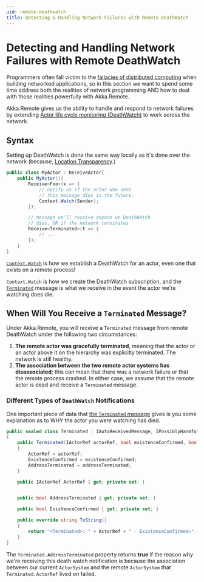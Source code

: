 ```yaml
---
uid: remote-deathwatch
title: Detecting & Handling Network Failures with Remote DeathWatch
---
```


# Detecting and Handling Network Failures with Remote DeathWatch
Programmers often fall victim to the [fallacies of distributed computing](http://blog.fogcreek.com/eight-fallacies-of-distributed-computing-tech-talk/) when building networked applications, so in this section we want to spend some time address both the realities of network programming AND how to deal with those realities powerfully with Akka.Remote.

Akka.Remote gives us the ability to handle and respond to network failures by extending [Actor life cycle monitoring (DeathWatch)](xref:receive-actor-api#lifecycle-monitoring-aka-deathwatch) to work across the network.

## Syntax
Setting up DeathWatch is done the same way locally as it's done over the network (because, [Location Transparency](xref:location-transparency).)

```csharp
public class MyActor : ReceiveActor{
    public MyActor(){
        Receive<Foo>(x => {
            // notify us if the actor who sent
            // this message dies in the future.
            Context.Watch(Sender);
        });

        // message we'll receive anyone we DeathWatch
        // dies, OR if the network terminates
        Receive<Terminated>(t => {
            // ...
        });
    }
}
```

[`Context.Watch`](http://api.getakka.net/docs/stable/html/716F6CCE.htm) is how we establish a DeathWatch for an actor, even one that exists on a remote process!

`Context.Watch` is how we create the DeathWatch subscription, and the [`Terminated`](http://api.getakka.net/docs/stable/html/6853A61F.htm) message is what we receive in the event the actor we're  watching does die.

## When Will You Receive a `Terminated` Message?
Under Akka.Remote, you will receive a `Terminated` message from remote DeathWatch under the following two circumstances:

1. **The remote actor was gracefully terminated**, meaning that the actor or an actor above it on the hierarchy was explicitly terminated. The network is still healthy.
2. **The association between the two remote actor systems has disassociated**; this can mean that there was a network failure or that the remote process crashed. In either case, we assume that the remote actor is dead and receive a `Terminated` message.

### Different Types of `DeathWatch` Notifications
One important piece of data that [the `Terminated` message](http://api.getakka.net/docs/stable/html/6853A61F.htm "Akka.NET API Docs - Terminated Class") gives is you some explanation as to WHY the actor you were watching has died.

```csharp
public sealed class Terminated : IAutoReceivedMessage, IPossiblyHarmful
{
    public Terminated(IActorRef actorRef, bool existenceConfirmed, bool addressTerminated)
    {
        ActorRef = actorRef;
        ExistenceConfirmed = existenceConfirmed;
        AddressTerminated = addressTerminated;
    }

    public IActorRef ActorRef { get; private set; }


    public bool AddressTerminated { get; private set; }

    public bool ExistenceConfirmed { get; private set; }

    public override string ToString()
    {
        return "<Terminated>: " + ActorRef + " - ExistenceConfirmed=" + ExistenceConfirmed;
    }
}
```

The `Terminated.AddressTerminated` property returns **true** if the reason why we're receiving this death watch notification is because the association between our current `ActorSystem` and the remote `ActorSystem` that `Terminated.ActorRef` lived on failed.